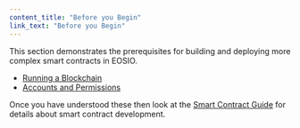 ```yaml
---
content_title: "Before you Begin"
link_text: "Before you Begin"
---
```


This section demonstrates the prerequisites for building and deploying more complex smart contracts in EOSIO.  

* [Running a Blockchain](10_running-a-blockchain.md)
* [Accounts and Permissions](20_accounts-and-permissions.md) 

Once you have understood these then look at the [Smart Contract Guide](../index.md) for details about smart contract development. 
